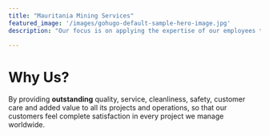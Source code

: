 ```yaml
---
title: "Mauritania Mining Services"
featured_image: '/images/gohugo-default-sample-hero-image.jpg'
description: "Our focus is on applying the expertise of our employees to attractive projects while pledging to deliver leading technology and overriding commitment to safe practices."

---
```

# Why Us?

By providing **outstanding** quality, service, cleanliness, safety, customer care and added value to all its projects and operations, so that our customers feel complete satisfaction in every project we manage worldwide.
